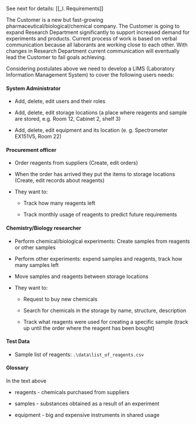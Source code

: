 See next for details: [[_I. Requirements]]

The Customer is a new but fast-growing pharmaceutical/biological/chemical company. The Customer is going to expand Research Department significantly to support increased demand for experiments and products. Current process of work is based on verbal communication because all laborants are working close to each other. With changes in Research Department current communication will eventually lead the Customer to fail goals achieving.

Considering postulates above we need to develop a LIMS (Laboratory Information Management System) to cover the following users needs:

#### System Administrator

- Add, delete, edit users and their roles
    
- Add, delete, edit storage locations (a place where reagents and sample are stored, e.g. Room 12, Cabinet 2, shelf 3)
    
- Add, delete, edit equipment and its location (e. g. Spectrometer EX151V5, Room 22)
    

#### Procurement officer

- Order reagents from suppliers (Create, edit orders)
    
- When the order has arrived they put the items to storage locations (Create, edit records about reagents)
    
- They want to:
    
    - Track how many reagents left
        
    - Track monthly usage of reagents to predict future requirements
        

#### Chemistry/Biology researcher

- Perform chemical/biological experiments: Create samples from reagents or other samples
    
- Perform other experiments: expend samples and reagents, track how many samples left
    
- Move samples and reagents between storage locations
    
- They want to:
    
    - Request to buy new chemicals
        
    - Search for chemicals in the storage by name, structure, description
        
    - Track what reagents were used for creating a specific sample (track up until the order where the reagent has been bought)

#### Test Data

- Sample list of reagents: `.\data\list_of_reagents.csv`        

#### Glossary

In the text above

- reagents - chemicals purchased from suppliers
    
- samples - substances obtained as a result of an experiment
    
- equipment - big and expensive instruments in shared usage
